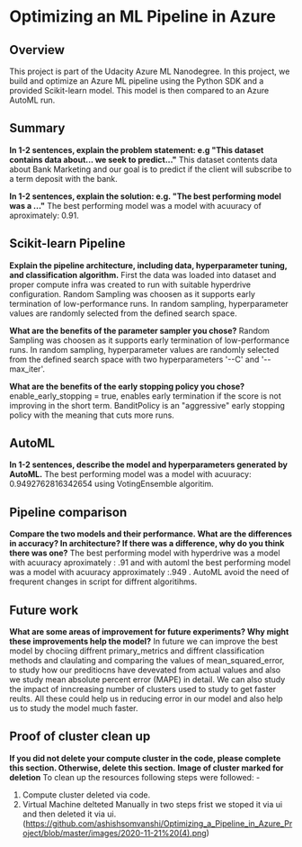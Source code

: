 # Optimizing an ML Pipeline in Azure

## Overview
This project is part of the Udacity Azure ML Nanodegree.
In this project, we build and optimize an Azure ML pipeline using the Python SDK and a provided Scikit-learn model.
This model is then compared to an Azure AutoML run.

## Summary
**In 1-2 sentences, explain the problem statement: e.g "This dataset contains data about... we seek to predict..."**
This dataset contents data about Bank Marketing and our goal is to predict if the client will subscribe to a term deposit with the bank.

**In 1-2 sentences, explain the solution: e.g. "The best performing model was a ..."**
The best performing model was a model with acuuracy of aproximately: 0.91.

## Scikit-learn Pipeline
**Explain the pipeline architecture, including data, hyperparameter tuning, and classification algorithm.**
First the data was loaded into dataset and proper compute infra was created to run with suitable hyperdrive configuration.
Random Sampling was choosen as it supports early termination of low-performance runs. In random sampling, hyperparameter values are randomly selected from the defined search space.

**What are the benefits of the parameter sampler you chose?**
Random Sampling was choosen as it supports early termination of low-performance runs. In random sampling, hyperparameter values are randomly selected from the defined search space with two hyperparameters '--C' and '--max_iter'.

**What are the benefits of the early stopping policy you chose?**
enable_early_stopping = true,  enables early termination if the score is not improving in the short term.
BanditPolicy is an "aggressive" early stopping policy with the meaning that cuts more runs.

## AutoML
**In 1-2 sentences, describe the model and hyperparameters generated by AutoML.**
The best performing model was a model with acuuracy: 0.9492762816342654 using VotingEnsemble algoritim.

## Pipeline comparison
**Compare the two models and their performance. What are the differences in accuracy? In architecture? If there was a difference, why do you think there was one?**
The best performing model with hyperdrive was a model with acuuracy aproximately : .91 and with automl the best performing model was a model with acuuracy approximately :.949 .
AutoML avoid the need of frequrent changes in script for diffrent algoritihms.

## Future work
**What are some areas of improvement for future experiments? Why might these improvements help the model?**
In future we can improve the best model by chociing diffrent primary_metrics and diffrent classification methods and claulating and comparing the values of mean_squared_error, to study how our preditiocns have devevated from actual values and also we study mean absolute percent error (MAPE) in detail. We can also study the impact of inncreasing number of clusters used to study to get faster reults. All these could help us in reducing error in our model and also help us to study the model much faster.

## Proof of cluster clean up
**If you did not delete your compute cluster in the code, please complete this section. Otherwise, delete this section.**
**Image of cluster marked for deletion**
To clean up the resources following steps were followed: -
1. Compute cluster deleted via code.
2. Virtual Machine delteted Manually in two steps frist we stoped it via ui and then deleted it via ui. (https://github.com/ashishsomvanshi/Optimizing_a_Pipeline_in_Azure_Project/blob/master/images/2020-11-21%20(4).png)

